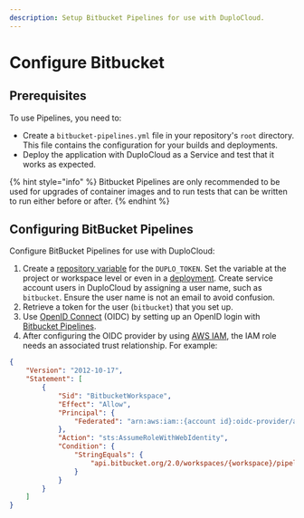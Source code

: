 ```yaml
---
description: Setup Bitbucket Pipelines for use with DuploCloud.
---
```


# Configure Bitbucket

## Prerequisites

To use Pipelines, you need to:

* Create a `bitbucket-pipelines.yml` file in your repository's `root` directory. This file contains the configuration for your builds and deployments.&#x20;
* Deploy the application with DuploCloud as a Service and test that it works as expected.

{% hint style="info" %}
Bitbucket Pipelines are only recommended to be used for upgrades of container images and to run tests that can be written to run either before or after.
{% endhint %}

## Configuring BitBucket Pipelines

Configure BitBucket Pipelines for use with DuploCloud:

1. Create a [repository variable](https://support.atlassian.com/bitbucket-cloud/docs/variables-and-secrets/) for the `DUPLO_TOKEN`. Set the variable at the project or workspace level or even in a [deployment](https://support.atlassian.com/bitbucket-cloud/docs/set-up-and-monitor-bitbucket-deployments/). Create service account users in DuploCloud by assigning a user name, such as `bitbucket`. Ensure the user name is not an email to avoid confusion.&#x20;
2. Retrieve a token for the user (`bitbucket`) that you set up.
3. Use [OpenID Connect](https://auth0.com/resources/ebooks/the-openid-connect-handbook?utm\_content=usoidc-openid-openidconnecthandbookebk\&utm\_source=google\&utm\_campaign=amer\_mult\_usa\_all\_ciam-dev\_dg-ao\_auth0\_search\_google\_text\_kw\_utm2\&utm\_medium=cpc\&utm\_term=oidc-c\&utm\_id=aNK4z0000004GwDGAU\&gclid=CjwKCAiAxvGfBhB-EiwAMPakqiIwYI1KhG2WYXEcZfw\_CBsOwuTOKuC4xCq4hTp9-EGTAlySZZ8vphoC-hMQAvD\_BwE) (OIDC) by setting up an OpenID login with [Bitbucket Pipelines](https://support.atlassian.com/bitbucket-cloud/docs/integrate-pipelines-with-resource-servers-using-oidc/). &#x20;
4. After configuring the OIDC provider by using [AWS IAM](https://docs.aws.amazon.com/singlesignon/latest/userguide/idp.html), the IAM role needs an associated trust relationship. For example:

```json
{
    "Version": "2012-10-17",
    "Statement": [
        {
            "Sid": "BitbucketWorkspace",
            "Effect": "Allow",
            "Principal": {
                "Federated": "arn:aws:iam::{account id}:oidc-provider/api.bitbucket.org/2.0/workspaces/{workspace}/pipelines-config/identity/oidc"
            },
            "Action": "sts:AssumeRoleWithWebIdentity",
            "Condition": {
                "StringEquals": {
                    "api.bitbucket.org/2.0/workspaces/{workspace}/pipelines-config/identity/oidc:aud": "ari:cloud:bitbucket::workspace/{workspace id}"
                }
            }
        }
    ]
}
```
